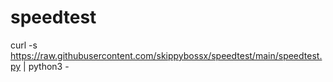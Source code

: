 # speedtest

curl -s https://raw.githubusercontent.com/skippybossx/speedtest/main/speedtest.py | python3 -
